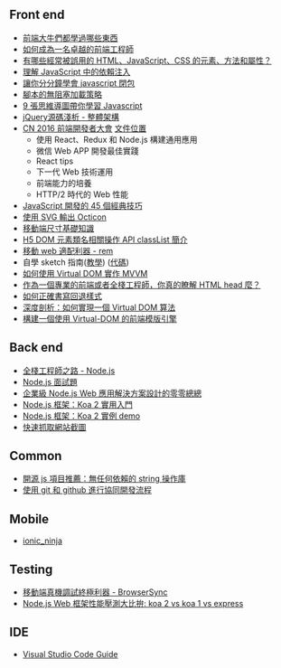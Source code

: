 
## Front end

* [前端大牛們都學過哪些東西](http://mp.weixin.qq.com/s?__biz=MzAwNjI5MTYyMw==&mid=402789010&idx=1&sn=478d33b00fc9aaac34a874e08f5484a6&scene=0#wechat_redirect)
* [如何成為一名卓越的前端工程師](http://mp.weixin.qq.com/s?__biz=MzAwNjI5MTYyMw==&mid=403238396&idx=1&sn=4f35f9c565d5302984aab77c441d0038&scene=0#wechat_redirect)
* [有哪些經常被誤用的 HTML、JavaScript、CSS 的元素、方法和屬性？](http://mp.weixin.qq.com/s?__biz=MzAwNjI5MTYyMw==&mid=403197214&idx=1&sn=11f7d50693bec722086c293fe896a7b3&scene=0#wechat_redirect)
* [理解 JavaScript 中的依賴注入](http://www.html-js.com/article/A-day-to-learn-JavaScript-understand-dependency-injection-in-JavaScript)
* [讓你分分鐘學會 javascript 閉包](http://mp.weixin.qq.com/s?__biz=MzAwNjI5MTYyMw==&mid=403569151&idx=1&sn=501a38c3e80e411536a4fe024365b57c&scene=0#wechat_redirect)
* [腳本的無阻塞加載策略](http://mp.weixin.qq.com/s?__biz=MzAwNjI5MTYyMw==&mid=403691081&idx=1&sn=29b46db023ab9635d88132ea5c2a26fd&scene=0#wechat_redirect)
* [9 張思維導圖帶你學習 Javascript](http://mp.weixin.qq.com/s?__biz=MzAwNjI5MTYyMw==&mid=403691081&idx=1&sn=29b46db023ab9635d88132ea5c2a26fd&scene=0#wechat_redirect)
* [ jQuery源碼淺析 - 整體架構](http://mp.weixin.qq.com/s?__biz=MzAwNjI5MTYyMw==&mid=403717032&idx=1&sn=214242b1cc788d6b9c5c6e57a006d307&scene=0#wechat_redirect)
* [CN 2016 前端開發者大會](http://mp.weixin.qq.com/s?__biz=MzAwNjI5MTYyMw==&mid=403733552&idx=1&sn=96dfee437727410669caec9a07d3ccd0&scene=0#wechat_redirect) [文件位置](https://mega.nz/#!899WFTwL!4sKiM5On_W5LWRGEskquQmA3TkF9AV1hnwNMZMI_1gI)
  * 使用 React、Redux 和 Node.js 構建通用應用
  * 微信 Web APP 開發最佳實踐
  * React tips
  * 下一代 Web 技術運用
  * 前端能力的培養
  * HTTP/2 時代的 Web 性能
* [JavaScript 開發的 45 個經典技巧](http://mp.weixin.qq.com/s?__biz=MzAwNjI5MTYyMw==&mid=403815851&idx=1&sn=aa61f9eb57c59a8d9b21ec1dc2076f8d&scene=0#wechat_redirect)
* [使用 SVG 輸出 Octicon](http://efe.baidu.com/blog/delivering-octicons-with-svg/)
* [移動端尺寸基礎知識](http://mp.weixin.qq.com/s?__biz=MzAwNjI5MTYyMw==&mid=403960227&idx=1&sn=a8ac248d34da6781eb2c81eab738a6fd&scene=0#wechat_redirect)
* [H5 DOM 元素類名相關操作 API classList 簡介](http://mp.weixin.qq.com/s?__biz=MzAwNjI5MTYyMw==&mid=403981676&idx=1&sn=8425d337ed95c51d42462c7ae45a8fca&scene=0#wechat_redirect)
* [移動 web 適配利器 - rem](http://mp.weixin.qq.com/s?__biz=MzAwNjI5MTYyMw==&mid=404009356&idx=1&sn=e3218b95b78a5f043e7b0e3df49703d3&scene=0#wechat_redirect)
* 自學 sketch 指南([教學](http://i5ting.github.io/sketch-practice/)) ([代碼](https://github.com/i5ting/sketch-practice))
* [如何使用 Virtual DOM 實作 MVVM](http://oranwind.org/node-js-how-to-use-node-js-workflow-zhuang-tai-ji/)
* [作為一個專業的前端或者全棧工程師，你真的瞭解 HTML head 麼？](http://mp.weixin.qq.com/s?__biz=MzAxMTU0NTc4Nw==&mid=2661157117&idx=1&sn=d4fa54b59c459eb422c582d178b27bfd&scene=0#wechat_redirect)
* [如何正確書寫回退樣式](http://mp.weixin.qq.com/s?__biz=MzIyMjE0ODQ0OQ==&mid=2651552670&idx=1&sn=1aacf596e58fd0bd1d7cc80d8be46efb&scene=0#wechat_redirect)
* [深度剖析：如何實現一個 Virtual DOM 算法](https://github.com/livoras/blog/issues/13)
* [構建一個使用 Virtual-DOM 的前端模版引擎](https://github.com/livoras/blog/issues/14)


## Back end

* [全棧工程師之路 - Node.js](https://github.com/i5ting/nodejs-fullstack)
* [Node.js 面試題](http://mp.weixin.qq.com/s?__biz=MzAxMTU0NTc4Nw==&mid=412272275&idx=1&sn=2930818abdee0e2e6e46d671314b8117&scene=0#wechat_redirect)
* [企業級 Node.js Web 應用解決方案設計的零零總總](http://mp.weixin.qq.com/s?__biz=MzI0MzA3MDQ2OA==&mid=412689225&idx=1&sn=1894dd0508aae03731aafbca0a9417e4&scene=0#wechat_redirect)
* [Node.js 框架：Koa 2 實用入門](http://mp.weixin.qq.com/s?__biz=MzAxMTU0NTc4Nw==&mid=413630508&idx=1&sn=1da736756a3dc817280e6a331a027fdb&scene=0#wechat_redirect)
* [Node.js 框架：Koa 2 實例 demo](http://mp.weixin.qq.com/s?__biz=MzAxMTU0NTc4Nw==&mid=413673447&idx=1&sn=a469a6aeef1b2bf492bc8f1e7d063907&scene=0#wechat_redirect)
* [快速抓取網站截圖](http://mp.weixin.qq.com/s?__biz=MzAxMTU0NTc4Nw==&mid=2661157110&idx=1&sn=17c74bd2ab65536354fb6feab196c1d8&scene=0#wechat_redirect)

## Common
* [開源 js 項目推薦：無任何依賴的 string 操作庫](http://mp.weixin.qq.com/s?__biz=MzAxMTU0NTc4Nw==&mid=2661157120&idx=1&sn=3f13287629a025fc062464e99d34e65d&scene=0#wechat_redirect)
* [使用 git 和 github 進行協同開發流程](https://github.com/livoras/blog/issues/7)

## Mobile
* [ionic_ninja](https://github.com/i5ting/ionic_ninja)

## Testing

* [移動端真機調試終極利器 - BrowserSync](http://www.codingserf.com/index.php/2015/03/browsersync/)
* [Node.js Web 框架性能壓測大比拚: koa 2 vs koa 1 vs express](http://mp.weixin.qq.com/s?__biz=MzAxMTU0NTc4Nw==&mid=2661157144&idx=1&sn=077aed6f87d3e8b7f902f230df559c51&scene=0#wechat_redirect)

## IDE
* [Visual Studio Code Guide](https://github.com/i5ting/vsc)
